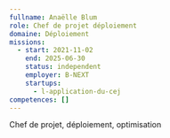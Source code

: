 ```yaml
---
fullname: Anaëlle Blum
role: Chef de projet déploiement
domaine: Déploiement
missions:
  - start: 2021-11-02
    end: 2025-06-30
    status: independent
    employer: B-NEXT
    startups:
      - l-application-du-cej
competences: []
---
```

Chef de projet, déploiement, optimisation